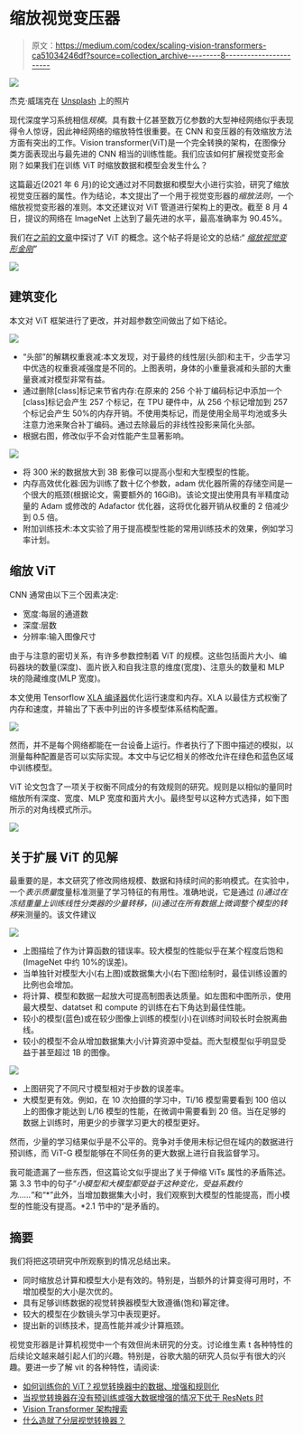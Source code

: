 # 缩放视觉变压器

> 原文：<https://medium.com/codex/scaling-vision-transformers-ca51034246df?source=collection_archive---------8----------------------->

![](img/dca7af7f3112d1b28b8888a787481195.png)

杰克·威瑞克在 [Unsplash](https://unsplash.com?utm_source=medium&utm_medium=referral) 上的照片

现代深度学习系统相信*规模*。具有数十亿甚至数万亿参数的大型神经网络似乎表现得令人惊讶，因此神经网络的缩放特性很重要。在 CNN 和变压器的有效缩放方法方面有突出的工作。Vision transformer(ViT)是一个完全转换的架构，在图像分类方面表现出与最先进的 CNN 相当的训练性能。我们应该如何扩展视觉变形金刚？如果我们在训练 ViT 时缩放数据和模型会发生什么？

这篇最近(2021 年 6 月)的论文通过对不同数据和模型大小进行实验，研究了缩放视觉变压器的属性。作为结论，本文提出了一个用于视觉变形器的*缩放法则*，一个缩放视觉变形器的准则。本文还建议对 ViT 管道进行架构上的更改。截至 8 月 4 日，提议的网络在 ImageNet 上达到了最先进的水平，最高准确率为 90.45%。

我们在[之前的文章](/codex/how-do-vision-transformers-work-an-image-is-worth-16x16-words-df47aed1b634)中探讨了 ViT 的概念。这个帖子将是论文的总结:“ [*缩放视觉变形金刚*](https://arxiv.org/pdf/2106.04560.pdf)*”*

![](img/87688a9752a17c5c4a4597d8fca1303d.png)

## 建筑变化

本文对 ViT 框架进行了更改，并对超参数空间做出了如下结论。

![](img/00da117e8c3b0951430046f51677c5af.png)

*   “头部”的解耦权重衰减:本文发现，对于最终的线性层(头部)和主干，少击学习中优选的权重衰减强度是不同的。上图表明，身体的小重量衰减和头部的大重量衰减对模型非常有益。
*   通过删除[class]标记来节省内存:在原来的 256 个补丁编码标记中添加一个[class]标记会产生 257 个标记，在 TPU 硬件中，从 256 个标记增加到 257 个标记会产生 50%的内存开销。不使用类标记，而是使用全局平均池或多头注意力池来聚合补丁编码。通过去除最后的非线性投影来简化头部。
*   根据右图，修改似乎不会对性能产生显著影响。

![](img/ff22e5121f43a3d8c349e891c35d8ac4.png)

*   将 300 米的数据放大到 3B 影像可以提高小型和大型模型的性能。
*   内存高效优化器:因为训练了数十亿个参数，adam 优化器所需的存储空间是一个很大的瓶颈(根据论文，需要额外的 16GiB)。该论文提出使用具有半精度动量的 Adam 或修改的 Adafactor 优化器，这将优化器开销从权重的 2 倍减少到 0.5 倍。
*   附加训练技术:本文实验了用于提高模型性能的常用训练技术的效果，例如学习率计划。

## 缩放 ViT

CNN 通常由以下三个因素决定:

*   宽度:每层的通道数
*   深度:层数
*   分辨率:输入图像尺寸

由于与注意的密切关系，有许多参数控制着 ViT 的规模。这些包括面片大小、编码器块的数量(深度)、面片嵌入和自我注意的维度(宽度)、注意头的数量和 MLP 块的隐藏维度(MLP 宽度)。

本文使用 Tensorflow [XLA 编译器](https://www.tensorflow.org/xla)优化运行速度和内存。XLA 以最佳方式权衡了内存和速度，并输出了下表中列出的许多模型体系结构配置。

![](img/5297820a2c0e739ca181edc1b3c10a49.png)

然而，并不是每个网络都能在一台设备上运行。作者执行了下图中描述的模拟，以测量每种配置是否可以实际实现。本文中与记忆相关的修改允许在绿色和蓝色区域中训练模型。

ViT 论文包含了一项关于权衡不同成分的有效规则的研究。规则是以相似的量同时缩放所有深度、宽度、MLP 宽度和面片大小。最终型号以这种方式选择，如下图所示的对角线模式所示。

![](img/679c8753e99e98f5f60547f7d48058bc.png)

## 关于扩展 ViT 的见解

最重要的是，本文研究了修改网络规模、数据和持续时间的影响模式。在实验中，一个*表示质量*度量标准测量了学习特征的有用性。准确地说，它是通过 *(i)通过在冻结重量上训练线性分类器的少量转移，(ii)通过在所有数据上微调整个模型的转移*来测量的。该文件建议

![](img/a532fb584f5d13793c62af135b7378e7.png)

*   上图描绘了作为计算函数的错误率。较大模型的性能似乎在某个程度后饱和(ImageNet 中约 10%的误差)。
*   当单独针对模型大小(右上图)或数据集大小(右下图)绘制时，最佳训练设置的比例也会增加。
*   将计算、模型和数据一起放大可提高制图表达质量。如左图和中图所示，使用最大模型、datatset 和 compute 的训练在右下角达到最佳性能。
*   较小的模型(蓝色)或在较少图像上训练的模型(小)在训练时间较长时会脱离曲线。
*   较小的模型不会从增加数据集大小/计算资源中受益。而大型模型似乎明显受益于甚至超过 1B 的图像。

![](img/ee0767913f7974f100411629a6264d1d.png)

*   上图研究了不同尺寸模型相对于步数的误差率。
*   大模型更有效。例如，在 10 次拍摄的学习中，Ti/16 模型需要看到 100 倍以上的图像才能达到 L/16 模型的性能，在微调中需要看到 20 倍。当在足够的数据上训练时，用更少的步骤学习更大的模型更好。

然而，少量的学习结果似乎是不公平的。竞争对手使用未标记但在域内的数据进行预训练，而 ViT-G 模型能够在不同任务的更大数据上进行自我监督学习。

我可能遗漏了一些东西，但这篇论文似乎提出了关于伸缩 ViTs 属性的矛盾陈述。第 3.3 节中的句子“*小模型和大模型都受益于这种变化，受益系数约为……*”和“*”此外，当增加数据集大小时，我们观察到大模型的性能提高，而小模型的性能没有提高。*2.1 节中的“是矛盾的。

## 摘要

我们将把这项研究中所观察到的情况总结出来。

*   同时缩放总计算和模型大小是有效的。特别是，当额外的计算变得可用时，不增加模型的大小是次优的。
*   具有足够训练数据的视觉转换器模型大致遵循(饱和)幂定律。
*   较大的模型在少数镜头学习中表现更好。
*   提出新的训练技术，提高性能并减少计算瓶颈。

视觉变形器是计算机视觉中一个有效但尚未研究的分支。讨论维生素 t 各种特性的后续论文越来越引起人们的兴趣。特别是，谷歌大脑的研究人员似乎有很大的兴趣。要进一步了解 vit 的各种特性，请阅读:

*   [如何训练你的 ViT？视觉转换器中的数据、增强和规则化](https://arxiv.org/pdf/2106.10270.pdf)
*   [当视觉转换器在没有预训练或强大数据增强的情况下优于 ResNets 时](https://arxiv.org/pdf/2106.01548.pdf)
*   [Vision Transformer 架构搜索](https://arxiv.org/pdf/2106.13700)
*   [什么造就了分层视觉转换器？](https://arxiv.org/pdf/2107.02174.pdf)